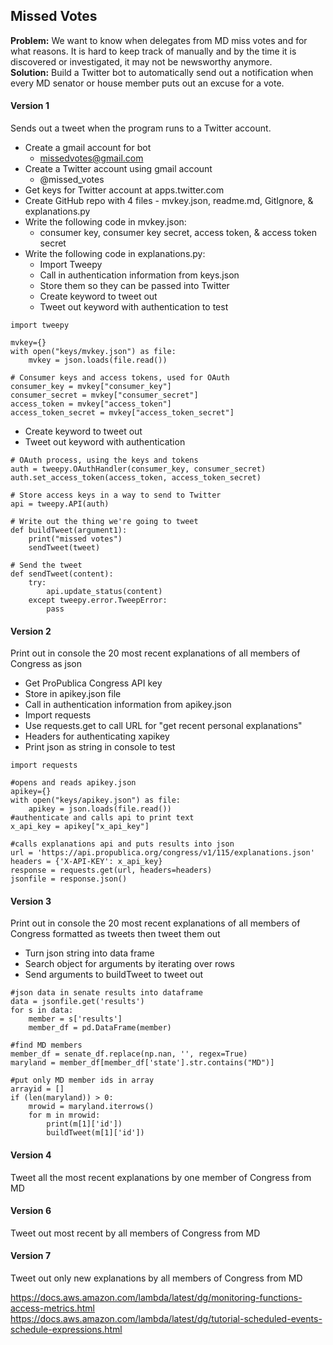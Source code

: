 ## Missed Votes

**Problem:** We want to know when delegates from MD miss votes and for what reasons. It is hard to keep track of manually and by the time it is discovered or investigated, it may not be newsworthy anymore.  
**Solution:** Build a Twitter bot to automatically send out a notification when every MD senator or house member puts out an excuse for a vote.

#### Version 1 
Sends out a tweet when the program runs to a Twitter account.
* Create a gmail account for bot
  - missedvotes@gmail.com
* Create a Twitter account using gmail account
  - @missed_votes
* Get keys for Twitter account at apps.twitter.com
* Create GitHub repo with 4 files - mvkey.json, readme.md, GitIgnore, & explanations.py
* Write the following code in mvkey.json:
  - consumer key, consumer key secret, access token, & access token secret
* Write the following code in explanations.py:
  - Import Tweepy
  - Call in authentication information from keys.json
  - Store them so they can be passed into Twitter
  - Create keyword to tweet out
  - Tweet out keyword with authentication to test
```
import tweepy

mvkey={}
with open("keys/mvkey.json") as file:
    mvkey = json.loads(file.read())
    
# Consumer keys and access tokens, used for OAuth
consumer_key = mvkey["consumer_key"]
consumer_secret = mvkey["consumer_secret"]
access_token = mvkey["access_token"]
access_token_secret = mvkey["access_token_secret"]
```
  - Create keyword to tweet out
  - Tweet out keyword with authentication
  
```
# OAuth process, using the keys and tokens
auth = tweepy.OAuthHandler(consumer_key, consumer_secret)
auth.set_access_token(access_token, access_token_secret)

# Store access keys in a way to send to Twitter
api = tweepy.API(auth)

# Write out the thing we're going to tweet
def buildTweet(argument1):
    print("missed votes")
    sendTweet(tweet)

# Send the tweet
def sendTweet(content):
    try:
        api.update_status(content)
    except tweepy.error.TweepError:
        pass
```

#### Version 2 
Print out in console the 20 most recent explanations of all members of Congress as json
* Get ProPublica Congress API key
* Store in apikey.json file
* Call in authentication information from apikey.json
* Import requests
* Use requests.get to call URL for "get recent personal explanations"
* Headers for authenticating xapikey
* Print json as string in console to test

```
import requests

#opens and reads apikey.json
apikey={}
with open("keys/apikey.json") as file:
    apikey = json.loads(file.read())
#authenticate and calls api to print text
x_api_key = apikey["x_api_key"]

#calls explanations api and puts results into json
url = 'https://api.propublica.org/congress/v1/115/explanations.json'
headers = {'X-API-KEY': x_api_key}
response = requests.get(url, headers=headers)
jsonfile = response.json()
```

#### Version 3
Print out in console the 20 most recent explanations of all members of Congress formatted as tweets then tweet them out
* Turn json string into data frame
* Search object for arguments by iterating over rows
* Send arguments to buildTweet to tweet out

```
#json data in senate results into dataframe
data = jsonfile.get('results')
for s in data:
    member = s['results']
    member_df = pd.DataFrame(member)
    
#find MD members
member_df = senate_df.replace(np.nan, '', regex=True)
maryland = member_df[member_df['state'].str.contains("MD")]

#put only MD member ids in array
arrayid = []
if (len(maryland)) > 0:
    mrowid = maryland.iterrows()
    for m in mrowid:
        print(m[1]['id'])
        buildTweet(m[1]['id'])
```
		
#### Version 4
Tweet all the most recent explanations by one member of Congress from MD

#### Version 6
Tweet out most recent by all members of Congress from MD

#### Version 7
Tweet out only new explanations by all members of Congress from MD


https://docs.aws.amazon.com/lambda/latest/dg/monitoring-functions-access-metrics.html
https://docs.aws.amazon.com/lambda/latest/dg/tutorial-scheduled-events-schedule-expressions.html





